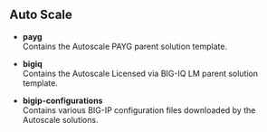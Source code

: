 ## Auto Scale

  - **payg** <br>Contains the Autoscale PAYG parent solution template.

  - **bigiq** <br> Contains the Autoscale Licensed via BIG-IQ LM parent solution template.

  - **bigip-configurations** <br> Contains various BIG-IP configuration files downloaded by the Autoscale solutions.